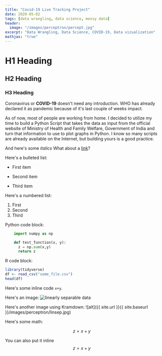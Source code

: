 ```yaml
---
title: "Covid-19 Live Tracking Project"
date: 2020-05-02
tags: [data wrangling, data science, messy data]
header:
  image: "/images/perceptron/percept.jpg"
excerpt: "Data Wrangling, Data Science, COVID-19, Data vizualization"
mathjax: "true"
---
```


# H1 Heading

## H2 Heading

### H3 Heading

Coronavirus or **COVID-19** doesn't need any introduction. WHO has already declared it as pandemic because of it's last couple of weeks impact.

As of now, most of people are working from home. I decided to utilize my time to build a Python Script that takes the data as input from the official website of Ministry of Health and Family Welfare, Government of India and turn that information to use to plot graphs in Python. I know so many scripts are already available on the Internet, but building yours is a good practice.

And here's some *italics*
What about a [link](https://github.com/Dgeneration11/COVID-19-Live-Tracking-Cases-in-INDIA)?

Here's a bulleted list:
* First item
+ Second item
- Third item

Here's a numbered list:
1. First
2. Second
3. Third

Python code block:
```python
    import numpy as np

    def test_function(x, y):
      z = np.sum(x,y)
      return z
```

R code block:
```r
library(tidyverse)
df <- read_csv("some_file.csv")
head(df)
```

Here's some inline code `x+y`.

Here's an image:
<img src="{{ site.url }}{{ site.baseurl }}/images/perceptron/linsep.jpg" alt="linearly separable data">

Here's another image using Kramdown:
![alt]({{ site.url }}{{ site.baseurl }}/images/perceptron/linsep.jpg)

Here's some math:

$$z=x+y$$

You can also put it inline $$z=x+y$$
